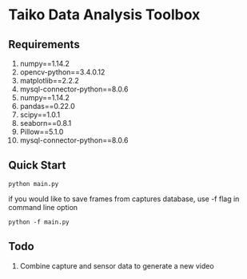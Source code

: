 # Taiko Data Analysis Toolbox
## Requirements
1. numpy==1.14.2
2. opencv-python==3.4.0.12
3. matplotlib==2.2.2
4. mysql-connector-python==8.0.6
5. numpy==1.14.2
6. pandas==0.22.0
7. scipy==1.0.1
8. seaborn==0.8.1
9. Pillow==5.1.0
10. mysql-connector-python==8.0.6

## Quick Start
```commandline
python main.py
```

if you would like to save frames from captures database, use -f flag in command line option
```commandline
python -f main.py
```

## Todo
1. Combine capture and sensor data to generate a new video